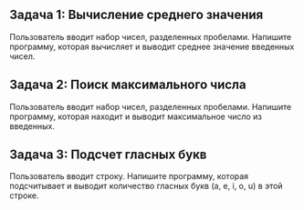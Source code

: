 ## Задача 1: Вычисление среднего значения
Пользователь вводит набор чисел, разделенных пробелами. Напишите программу, которая вычисляет и выводит среднее значение введенных чисел.

## Задача 2: Поиск максимального числа
Пользователь вводит набор чисел, разделенных пробелами. Напишите программу, которая находит и выводит максимальное число из введенных.

## Задача 3: Подсчет гласных букв
Пользователь вводит строку. Напишите программу, которая подсчитывает и выводит количество гласных букв (a, e, i, o, u) в этой строке.

